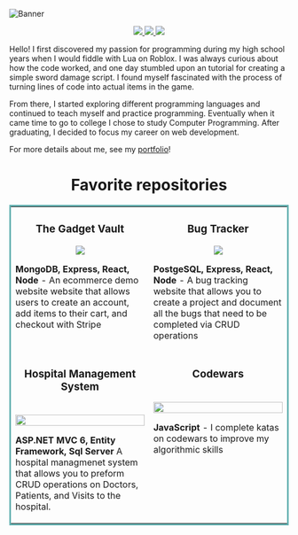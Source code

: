 ![Banner](https://user-images.githubusercontent.com/101066826/197309274-c4a16247-2601-4a24-99f7-0cf412af2cca.png)

<p align="center">
  <a href="https://leonmohan.netlify.app/" target="_blank">
    <img src="https://img.shields.io/static/v1?label=|&message=PORTFOLIO&color=23555f&style=plastic&logo-color=white"/>
  </a>
  <a href="https://www.linkedin.com/in/leonmohan/" target="_blank">
    <img src="https://img.shields.io/static/v1?label=|&message=LINKED-IN&color=cdf998&style=plastic&logo=linkedin&logo-color=white"/>
  </a>
  <a href="https://twitter.com/LeonMohanDev" target="_blank">
    <img src="https://img.shields.io/static/v1?label=|&message=TWITTER&color=23555f&style=plastic&logo=twitter&logo-color=white"/>
  </a>
</p>

Hello! I first discovered my passion for programming during my high school years when I would fiddle with Lua on Roblox. I was always curious about how the code worked, and one day stumbled upon an tutorial for creating a simple sword damage script. I found myself fascinated with the process of turning lines of code into actual items in the game.

From there, I started exploring different programming languages and continued to teach myself and practice programming. Eventually when it came time to go to college I chose to study Computer Programming. After graduating, I decided to focus my career on web development.

For more details about me, see my [portfolio](https://leonmohan.netlify.app/)!


<h1 align="center">Favorite repositories</h1>
<table bordercolor="#66b2b2">
  
  <tr>
    <td width="50%" valign="top">
      <h3 align="center">The Gadget Vault</h3>
        <p align="center">
  <a href="https://github.com/leonmohan/TheGadgetVault" target="_blank">
    <img src="https://user-images.githubusercontent.com/101066826/225198269-4c305354-1f5d-456b-8f5a-bf775c515684.gif" />
  </a>
      </p>
        <p><strong>MongoDB, Express, React, Node</strong> - An ecommerce demo website website that allows users to create an account, add items to their cart, and checkout with Stripe</p>
    </td>
        <td width="50%" valign="top">
      <h3 align="center">Bug Tracker</h3>
        <p align="center">
  <a href="https://github.com/leonmohan/Bug-Tracker" target="_blank">
    <img src="https://user-images.githubusercontent.com/101066826/195493705-adb290a4-5853-45de-a6cc-10eb25f4b273.gif"/>
  </a>
      </p>
        <p><strong>PostgeSQL, Express, React, Node</strong> - A bug tracking website that allows you to create a project and document all the bugs that need to be completed via CRUD operations</p>
    </td>
  </tr>

  <tr>
    <td width="50%" valign="top">
      <h3 align="center">Hospital Management System</h3>
        <br />
      <a target="_blank" href="https://github.com/leonmohan/humber-college-projects/tree/master/Semester%204/ASP.NET">
            <img src="https://user-images.githubusercontent.com/101066826/191898900-23714b9b-d187-4aaa-b2e2-6246eb29ea1d.PNG" width="100%"/>
        </a>
        <br />
        <p align="center">
      </p>
        <p><strong>ASP.NET MVC 6, Entity Framework, Sql Server</strong> A hospital managmenet system that allows you to preform CRUD operations on Doctors, Patients, and Visits to the hospital.</p>
    </td>
    <td width="50%" valign="top">
      <h3 align="center">Codewars</h3>
        <br />
        <a target="_blank" href="https://github.com/leonmohan/codewars">
          <img src="https://user-images.githubusercontent.com/101066826/226307952-3e93dce0-fcf9-494e-938e-19cc91f9ab85.png" width="100%" />
        </a>
        <br />
        <p align="center">
      </p>
        <p><strong>JavaScript</strong> - I complete katas on codewars to improve my algorithmic skills</p>
    </td>
  </tr>
</table>
